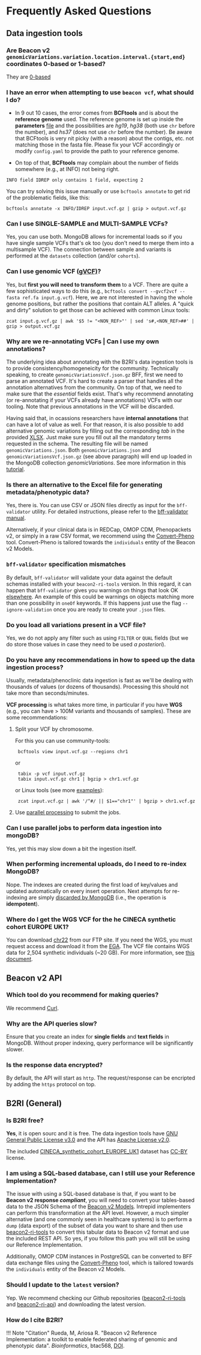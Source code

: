 # Frequently Asked Questions

## Data ingestion tools

### Are Beacon v2 `genomicVariations.variation.location.interval.{start,end}` coordinates 0-based or 1-based?

They are [0-based](http://docs.genomebeacons.org/formats-standards/#genome-coordinates)

### I have an error when attempting to use `beacon vcf`, what should I do?

* In 9 out 10 cases, the error comes from **BCFtools** and is about the **reference genome** used. The reference genome is set up inside the **parameters** [file](https://github.com/mrueda/beacon2-ri-tools) and the possibilities are _hg19_, _hg38_ (both use `chr` before the number), and _hs37_ (does not use `chr` before the number). Be aware that BCFtools is very nit picky (with a reason) about the contigs, etc. not matching those in the fasta file. Please fix your VCF accordingly or modify `config.yaml` to provide the path to your reference genome.

* On top of that, **BCFtools** may complain about the number of fields somewhere (e.g., at INFO) not being right.
```
INFO field IDREP only contains 1 field, expecting 2
```
You can try solving this issue manually or use `bcftools annotate` to get rid of the problematic fields, like this:

    bcftools annotate -x INFO/IDREP input.vcf.gz | gzip > output.vcf.gz

### Can I use SINGLE-SAMPLE and MULTI-SAMPLE VCFs?

Yes, you can use both. MongoDB allows for incremental loads so if you have single sample VCFs that's ok too (you don't need to merge them into a multisample VCF). The connection between sample and variants is performed at the `datasets` collection (and/or `cohorts`).

### Can I use genomic VCF ([gVCF)](https://gatk.broadinstitute.org/hc/en-us/articles/360035531812-GVCF-Genomic-Variant-Call-Format)?

Yes, but **first you will need to transform them** to a VCF. There are quite a few sophisticated ways to do this (e.g., `bcftools convert --gvcf2vcf --fasta ref.fa input.g.vcf`). Here, we are not interested in having the whole genome positions, but rather the positions that contain ALT alleles. A "quick and dirty" solution to get those can be achieved with common Linux tools:

    zcat input.g.vcf.gz | awk '$5 != "<NON_REF>"' | sed 's#,<NON_REF>##' | gzip > output.vcf.gz 

### Why are we re-annotating VCFs | Can I use my own annotations?

The underlying idea about annotating with the B2RI's data ingestion tools is to provide consistency/homogeneicity for the community. Technically speaking, to create `genomicVariationsVcf.json.gz` BFF, first we need to parse an annotated VCF. It's hard to create a parser that handles all the annotation alternatives from the community. On top of that, we need to make sure that the _essential_ fields exist. That's why recommend annotating (or re-annotating if your VCFs already have annotations) VCFs with our tooling. Note that previous annotations in the VCF will be discarded.  

Having said that, in ocassions researchers have **internal annotations** that can have a lot of value as well. For that reason, it is also possible to add alternative genomic variations by filling out the corresponding _tab_ in the provided [XLSX](https://github.com/mrueda/beacon2-ri-tools/blob/main/utils/bff_validator/Beacon-v2-Models_template.xlsx). Just make sure you fill out all the mandatory terms requested in the schema. The resulting file will be named `genomicVariations.json`. Both `genomicVariations.json` and `genomicVariationsVcf.json.gz` (see above paragraph) will end up loaded in the MongoDB collection _genomicVariations_. See more information in this [tutorial](./tutorial-data-beaconization.md).

### Is there an alternative to the Excel file for generating metadata/phenotypic data?

Yes, there is. You can use CSV or JSON files directly as input for the `bff-validator` utility. For detailed instructions, please refer to the [bff-validator manual](https://github.com/mrueda/beacon2-ri-tools/tree/main/utils/bff_validator).

Alternatively, if your clinical data is in REDCap, OMOP CDM, Phenopackets v2, or simply in a raw CSV format, we recommend using the [Convert-Pheno](https://github.com/CNAG-Biomedical-Informatics/convert-pheno) tool. Convert-Pheno is tailored towards the `individuals` entity of the Beacon v2 Models.

### `bff-validator` specification mismatches

By default, `bff-validator` will validate your data against the default schemas installed with your `beacon2-ri-tools` version. In this regard, it can happen that `bff-validator` gives you warnings on things that look OK [elsewhere](https://github.com/ga4gh-beacon/beacon-v2/issues). An example of this could be warnings on objects matching more than one possibility in `oneOf` keywords. If this happens just use the flag `--ignore-validation` once you are ready to create your `.json` files. 

### Do you load all variations present in a VCF file?

Yes, we do not apply any filter such as using `FILTER` or `QUAL` fields (but we do store those values in case they need to be used _a posteriori_).

### Do you have any recommendations in how to speed up the data ingestion process?

Usually, metadata/phenoclinic data ingestion is fast as we'll be dealing with thousands of values (or dozens of thousands). Processing this should not take more than seconds/minutes.

**VCF processing** is what takes more time, in particular if you have **WGS** (e.g., you can have > 100M variants and thousands of samples). These are some recommendations:

1. Split your VCF by chromosome.

    For this you can use community-tools:
 
        bcftools view input.vcf.gz --regions chr1

    or
    
        tabix -p vcf input.vcf.gz
        tabix input.vcf.gz chr1 | bgzip > chr1.vcf.gz

    or Linux tools (see more [examples](https://bioinformatics.stackexchange.com/questions/3401/how-to-subset-a-vcf-by-chromosome-and-keep-the-header)):

        zcat input.vcf.gz | awk '/^#/ || $1=="chr1"' | bgzip > chr1.vcf.gz

2. Use [parallel processing](https://github.com/mrueda/beacon2-ri-tools/tree/main/utils/bff_queue) to submit the jobs. 

### Can I use parallel jobs to perform data ingestion into mongoDB?

Yes, yet this may slow down a bit the ingestion itself.

### When performing incremental uploads, do I need to re-index MongoDB?

Nope. The indexes are created during the first load of key/values and updated automatically on every insert operation. Next attempts for re-indexing are simply [discarded by MongoDB](https://www.mongodb.com/docs/manual/reference/method/db.collection.createIndex/?_ga=2.111853831.262597912.1652622239-541609842.1652622239) (i.e., the operation is **idempotent**).

### Where do I get the WGS VCF for the he CINECA synthetic cohort EUROPE UK1?

You can download [chr22](https://github.com/mrueda/beacon2-ri-tools/tree/main/CINECA_synthetic_cohort_EUROPE_UK1#external-files-crg-public-ftp-site) from our FTP site. If you need the WGS, you must request access and download it from the [EGA](https://ega-archive.org/datasets/EGAD00001006673). The VCF file contains WGS data for 2,504 synthetic individuals (~20 GB). For more information, see [this document](./synthetic-dataset.md).

## Beacon v2 API 

### Which tool do you recommend for making queries?

We recommend [Curl](https://curl.se).

### Why are the API queries slow?

Ensure that you create an index for **single fields** and **text fields** in MongoDB. Without proper indexing, query performance will be significantly slower.

### Is the response data encrypted?

By default, the API will start as `http`. The request/response can be encripted by adding the `https` protocol on top.

## B2RI (General)

### Is B2RI free?

**Yes**, it is open sourc and it is free. The data ingestion tools have [GNU General Public License v3.0](https://en.wikipedia.org/wiki/GNU_General_Public_License#Version_3) and the API has [Apache License v2.0](https://www.apache.org/licenses/LICENSE-2.0). 

The included [CINECA_synthetic_cohort_EUROPE_UK1](https://www.cineca-project.eu/cineca-synthetic-datasets) dataset has [CC-BY](https://en.wikipedia.org/wiki/Creative_Commons_licens) license.

### I am using a SQL-based database, can I still use your Reference Implementation?

The issue with using a SQL-based database is that, if you want to be **Beacon v2 response _compliant_**, you will need to convert your tables-based data to the JSON Schema of the [Beacon v2 Models](http://docs.genomebeacons.org). Intrepid implementers can perform this transformation at the API level. However, a much simpler alternative (and one commonly seen in healthcare systems) is to perform a `dump` (data export) of the subset of data you want to share and then use [beacon2-ri-tools](tutorial-data-beaconization.md) to convert this tabular data to Beacon v2 format and use the included REST API. So yes, if you follow this path you will still be using our Reference Implementation.

Additionally, OMOP CDM instances in PostgreSQL can be converted to BFF data exchange files using the [Convert-Pheno](https://github.com/CNAG-Biomedical-Informatics/convert-pheno) tool, which is tailored towards the `individuals` entity of the Beacon v2 Models.

### Should I update to the `latest` version?

Yep. We recommend checking our Github repositories ([beacon2-ri-tools](https://github.com/mrueda/beacon2-ri-tools) and [beacon2-ri-api](https://github.com/EGA-archive/beacon2-ri-api)) and downloading the latest version.

### How do I cite B2RI?

!!! Note "Citation"
    Rueda, M, Ariosa R. "Beacon v2 Reference Implementation: a toolkit to enable federated sharing of genomic and phenotypic data". _Bioinformatics_, btac568, [DOI](https://doi.org/10.1093/bioinformatics/btac568).
